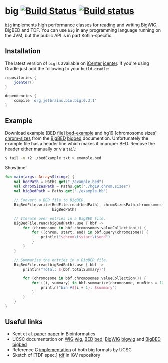 # big [![Build Status](https://travis-ci.org/JetBrains-Research/big.svg?branch=master)](https://travis-ci.org/JetBrains-Research/big) [![Build status](https://ci.appveyor.com/api/projects/status/e9q4o6rgdfhyy6ry?svg=true)](https://ci.appveyor.com/project/superbobry/big)

`big` implements high performance classes for reading and writing BigWIG,
BigBED and TDF. You can use `big` in any programming language running on the
JVM, but the public API is in part Kotlin-specific.

Installation
------------

The latest version of `big` is available on [jCenter] [jcenter]. If you're using
Gradle just add the following to your `build.gradle`:

```gradle
repositories {
    jcenter()
}

dependencies {
    compile 'org.jetbrains.bio:big:0.3.1'
}

```

[jcenter]: https://bintray.com/bintray/jcenter

Example
-------

Download example [BED file] [bed-example] and hg19 [chromosome sizes] [chrom-sizes]
from the [BigBED] [bigbed] documention. Unfortunately the example file has a header
line which makes it improper BED. Remove the header either manually or via `tail`:

```bash
$ tail -n +2 ./bedExample.txt > example.bed
```

Showtime!

```kotlin
fun main(args: Array<String>) {
    val bedPath = Paths.get("./example.bed")
    val chromSizesPath = Paths.get("./hg19.chrom.sizes")
    val bigBedPath = Paths.get("./example.bb")

    // Convert a BED file to BigBED.
    BigBedFile.write(BedFile.read(bedPath), chromSizesPath.chromosomes(),
                     bigBedPath)

    // Iterate over entries in a BigBED file.
    BigBedFile.read(bigBedPath).use { bbf ->
        for (chromosome in bbf.chromosomes.valueCollection()) {
            for ((chrom, start, end) in bbf.query(chromosome)) {
                println("$chrom\t$start\t$end")
            }
        }
    }

    // Summarise the entries in a BigBED file.
    BigBedFile.read(bigBedPath).use { bbf ->
        println("Total: ${bbf.totalSummary}")

        for (chromosome in bbf.chromosomes.valueCollection()) {
            for ((i, summary) in bbf.summarize(chromosome, numBins = 10).withIndex()) {
                println("bin #${i + 1}: $summary")
            }
        }
    }
}
```

[bed-example]: http://genome.ucsc.edu/goldenpath/help/examples/bedExample.txt
[chrom-sizes]: http://genome.ucsc.edu/goldenpath/help/hg19.chrom.sizes

Useful links
------------

* Kent et al. [paper] [paper] in Bioinformatics
* UCSC documentation on [WIG] [wig], [BED] [bed], [BigWIG] [bigwig] and [BigBED] [bigbed]
* Reference C [implementation](http://hgdownload.cse.ucsc.edu/admin/exe) of both
  big formats by UCSC
* Sketch of [TDF spec.] [tdf] in IGV repository

[paper]: http://bioinformatics.oxfordjournals.org/content/26/17/2204.abstract
[wig]: http://genome.ucsc.edu/goldenpath/help/wiggle.html
[bed]: https://genome.ucsc.edu/FAQ/FAQformat.html#format1
[bigwig]: http://genome.ucsc.edu/goldenpath/help/bigWig.html
[bigbed]: http://genome.ucsc.edu/goldenpath/help/bigBed.html
[tdf]: https://github.com/igvteam/igv/blob/master/src/org/broad/igv/tdf/notes.txt
